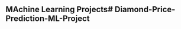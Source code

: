 ## MAchine Learning Projects#   D i a m o n d - P r i c e - P r e d i c t i o n - M L - P r o j e c t  
 